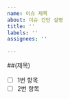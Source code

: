```yaml
---
name: 이슈 제목
about: 이슈 간단 설명
title: ''
labels: ''
assignees: ''

---
```


##(제목)
- [ ] 1번 항목
- [ ] 2번 항목
